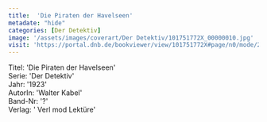 ```yaml
---
title:  'Die Piraten der Havelseen'
metadate: "hide"
categories: [Der Detektiv]
image: '/assets/images/coverart/Der Detektiv/101751772X_00000010.jpg'
visit: 'https://portal.dnb.de/bookviewer/view/101751772X#page/n0/mode/2up'
---
```

Titel: 'Die Piraten der Havelseen' <br>
Serie: 'Der Detektiv' <br>
Jahr: '1923' <br>
AutorIn: 'Walter Kabel' <br>
Band-Nr: '?' <br>
Verlag: ' Verl mod Lektüre'